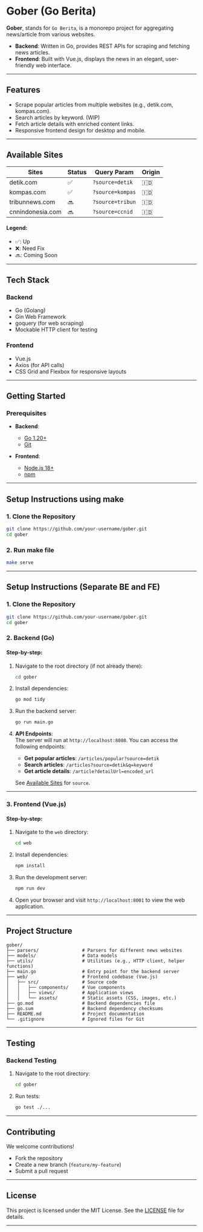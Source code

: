 # **Gober (Go Berita)**  
**Gober**, stands for `Go Berita`, is a monorepo project for aggregating news/article from various websites.  
- **Backend**: Written in Go, provides REST APIs for scraping and fetching news articles.  
- **Frontend**: Built with Vue.js, displays the news in an elegant, user-friendly web interface.

---

## **Features**  
- Scrape popular articles from multiple websites (e.g., detik.com, kompas.com).  
- Search articles by keyword. (WIP)  
- Fetch article details with enriched content links.  
- Responsive frontend design for desktop and mobile.  

---

## **Available Sites**
| Sites | Status | Query Param | Origin |
| ----- | ------ | ----------- | ------- |
| detik.com | :white_check_mark: | `?source=detik` | :indonesia: |
| kompas.com | :white_check_mark: | `?source=kompas` | :indonesia: |
| tribunnews.com | :soon: | `?source=tribun` | :indonesia: |
| cnnindonesia.com | :soon: | `?source=ccnid` | :indonesia: |

#### Legend:
- :white_check_mark:: Up
- :x:: Need Fix
- :soon:: Coming Soon

---

## **Tech Stack**  
### Backend  
- Go (Golang)  
- Gin Web Framework  
- goquery (for web scraping)  
- Mockable HTTP client for testing  

### Frontend  
- Vue.js  
- Axios (for API calls)  
- CSS Grid and Flexbox for responsive layouts  

---

## **Getting Started**  

### Prerequisites  
- **Backend**:  
  - [Go 1.20+](https://golang.org/doc/install)  
  - [Git](https://git-scm.com/downloads)  

- **Frontend**:  
  - [Node.js 18+](https://nodejs.org/)  
  - [npm](https://www.npmjs.com/get-npm)  

---

## **Setup Instructions using make**

### 1. **Clone the Repository**  
```bash
git clone https://github.com/your-username/gober.git
cd gober
```

### 2. **Run make file**
```bash
make serve
```

---

## **Setup Instructions (Separate BE and FE)**

### 1. **Clone the Repository**  
```bash
git clone https://github.com/your-username/gober.git
cd gober
```

### 2. **Backend (Go)**  
#### Step-by-step:  
1. Navigate to the root directory (if not already there):  
   ```bash
   cd gober
   ```
2. Install dependencies:  
   ```bash
   go mod tidy
   ```
3. Run the backend server:  
   ```bash
   go run main.go
   ```
4. **API Endpoints**:  
   The server will run at `http://localhost:8080`. You can access the following endpoints:  
   - **Get popular articles**: `/articles/popular?source=detik`  
   - **Search articles**: `/articles?source=detik&q=keyword`  
   - **Get article details**: `/article?detailUrl=encoded_url`
   
   See [Available Sites](#available-sites) for `source`.

---

### 3. **Frontend (Vue.js)**  
#### Step-by-step:  
1. Navigate to the `web` directory:  
   ```bash
   cd web
   ```
2. Install dependencies:  
   ```bash
   npm install
   ```
3. Run the development server:  
   ```bash
   npm run dev
   ```
4. Open your browser and visit `http://localhost:8001` to view the web application.

---

## **Project Structure**
```
gober/
├── parsers/                # Parsers for different news websites
├── models/                 # Data models
├── utils/                  # Utilities (e.g., HTTP client, helper functions)
├── main.go                 # Entry point for the backend server
├── web/                    # Frontend codebase (Vue.js)
│   ├── src/                # Source code
│   │   ├── components/     # Vue components
│   │   ├── views/          # Application views
│   │   └── assets/         # Static assets (CSS, images, etc.)
├── go.mod                  # Backend dependencies file
├── go.sum                  # Backend dependency checksums
├── README.md               # Project documentation
└── .gitignore              # Ignored files for Git
```

---

## **Testing**
### Backend Testing  
1. Navigate to the root directory:  
   ```bash
   cd gober
   ```
2. Run tests:  
   ```bash
   go test ./...
   ```

---

## **Contributing**  
We welcome contributions!  
- Fork the repository  
- Create a new branch (`feature/my-feature`)  
- Submit a pull request  

---

## **License**  
This project is licensed under the MIT License. See the [LICENSE](LICENSE) file for details.

---

